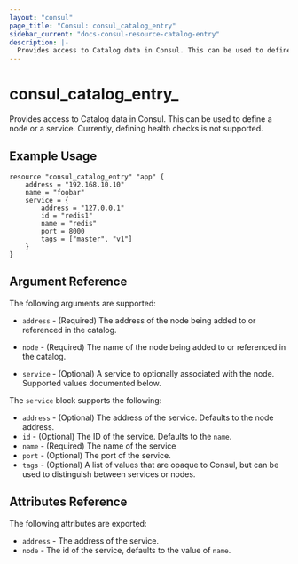 ```yaml
---
layout: "consul"
page_title: "Consul: consul_catalog_entry"
sidebar_current: "docs-consul-resource-catalog-entry"
description: |-
  Provides access to Catalog data in Consul. This can be used to define a node or a service. Currently, defining health checks is not supported.
---
```


# consul\_catalog\_entry_

Provides access to Catalog data in Consul. This can be used to define a node or a service. Currently, defining health checks is not supported.

## Example Usage

```
resource "consul_catalog_entry" "app" {
    address = "192.168.10.10"
    name = "foobar"
    service = {
        address = "127.0.0.1"
        id = "redis1"
        name = "redis"
        port = 8000
        tags = ["master", "v1"]
    }
}
```

## Argument Reference

The following arguments are supported:

* `address` - (Required) The address of the node being added to
  or referenced in the catalog.

* `node` - (Required) The name of the node being added to or
  referenced in the catalog.

* `service` - (Optional) A service to optionally associated with
  the node. Supported values documented below.

The `service` block supports the following:

* `address` - (Optional) The address of the service. Defaults to the
  node address.
* `id` - (Optional) The ID of the service. Defaults to the `name`.
* `name` - (Required) The name of the service
* `port` - (Optional) The port of the service.
* `tags` - (Optional) A list of values that are opaque to Consul,
  but can be used to distinguish between services or nodes.
  

## Attributes Reference

The following attributes are exported:

* `address` - The address of the service.
* `node` - The id of the service, defaults to the value of `name`.

